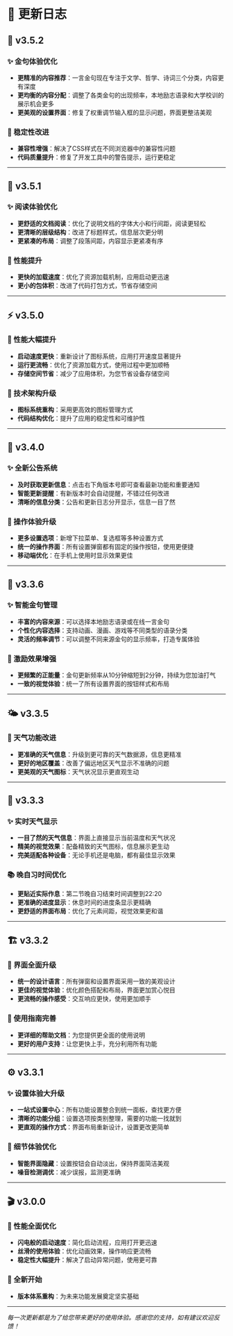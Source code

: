 # 📝 更新日志

## 🎯 v3.5.2

### ✨ 金句体验优化
- **更精准的内容推荐**：一言金句现在专注于文学、哲学、诗词三个分类，内容更有深度
- **更均衡的内容分配**：调整了各类金句的出现频率，本地励志语录和大学校训的展示机会更多
- **更美观的设置界面**：修复了权重调节输入框的显示问题，界面更整洁美观

### 🔧 稳定性改进
- **兼容性增强**：解决了CSS样式在不同浏览器中的兼容性问题
- **代码质量提升**：修复了开发工具中的警告提示，运行更稳定

---

## 🎨 v3.5.1

### ✨ 阅读体验优化
- **更舒适的文档阅读**：优化了说明文档的字体大小和行间距，阅读更轻松
- **更清晰的层级结构**：改进了标题样式，信息层次更分明
- **更紧凑的布局**：调整了段落间距，内容显示更紧凑有序

### 🚀 性能提升
- **更快的加载速度**：优化了资源加载机制，应用启动更迅速
- **更小的包体积**：改进了代码打包方式，节省存储空间

---

## ⚡ v3.5.0

### 🚀 性能大幅提升
- **启动速度更快**：重新设计了图标系统，应用打开速度显著提升
- **运行更流畅**：优化了资源加载方式，使用过程中更加顺畅
- **存储空间节省**：减少了应用体积，为您节省设备存储空间

### 🎨 技术架构升级
- **图标系统重构**：采用更高效的图标管理方式
- **代码结构优化**：提升了应用的稳定性和可维护性

---

## 🎉 v3.4.0

### ✨ 全新公告系统
- **及时获取更新信息**：点击右下角版本号即可查看最新功能和重要通知
- **智能更新提醒**：有新版本时会自动提醒，不错过任何改进
- **清晰的信息分类**：公告和更新日志分开显示，信息一目了然

### 🎨 操作体验升级
- **更多设置选项**：新增下拉菜单、复选框等多种设置方式
- **统一的操作界面**：所有设置弹窗都有固定的操作按钮，使用更便捷
- **移动端优化**：在手机上使用时显示效果更佳

---

## 🌟 v3.3.6

### ✨ 智能金句管理
- **丰富的内容来源**：可以选择本地励志语录或在线一言金句
- **个性化内容选择**：支持动画、漫画、游戏等不同类型的语录分类
- **灵活的频率调节**：可以调整不同来源金句的显示频率，打造专属体验

### 🎯 激励效果增强
- **更频繁的正能量**：金句更新频率从10分钟缩短到2分钟，持续为您加油打气
- **一致的视觉体验**：统一了所有设置界面的按钮样式和布局

---

## 🌤️ v3.3.5

### 🌈 天气功能改进
- **更准确的天气信息**：升级到更可靠的天气数据源，信息更精准
- **更好的地区覆盖**：改善了偏远地区天气显示不准确的问题
- **更美观的天气图标**：天气状况显示更直观生动

---

## 🎨 v3.3.3

### ✨ 实时天气显示
- **一目了然的天气信息**：界面上直接显示当前温度和天气状况
- **精美的视觉效果**：配备精致的天气图标，信息展示更生动
- **完美适配各种设备**：无论手机还是电脑，都有最佳显示效果

### 📚 晚自习时间优化
- **更贴近实际作息**：第二节晚自习结束时间调整到22:20
- **更准确的进度显示**：休息时间的进度条显示更精确
- **更舒适的界面布局**：优化了元素间距，视觉效果更和谐

---

## 🏗️ v3.3.2

### 🎨 界面全面升级
- **统一的设计语言**：所有弹窗和设置界面采用一致的美观设计
- **更佳的视觉体验**：优化颜色搭配和布局，界面更加赏心悦目
- **更流畅的操作感受**：交互响应更快，使用更加顺手

### 📖 使用指南完善
- **更详细的帮助文档**：为您提供更全面的使用说明
- **更好的用户支持**：让您更快上手，充分利用所有功能

---

## ⚙️ v3.3.1

### ✨ 设置体验大升级
- **一站式设置中心**：所有功能设置整合到统一面板，查找更方便
- **清晰的功能分组**：设置选项按类别整理，需要的功能一找就到
- **更直观的操作方式**：界面布局重新设计，设置更改更简单

### 🎯 细节体验优化
- **智能界面隐藏**：设置按钮会自动淡出，保持界面简洁美观
- **噪音检测调优**：减少误报，监测更准确

---

## 🎬 v3.0.0

### 🚀 性能全面优化
- **闪电般的启动速度**：简化启动流程，应用打开更迅速
- **丝滑的使用体验**：优化动画效果，操作响应更流畅
- **稳定性大幅提升**：解决了启动异常问题，使用更可靠

### 🔄 全新开始
- **版本体系重构**：为未来功能发展奠定坚实基础

---

*每一次更新都是为了给您带来更好的使用体验。感谢您的支持，如有建议欢迎反馈！*